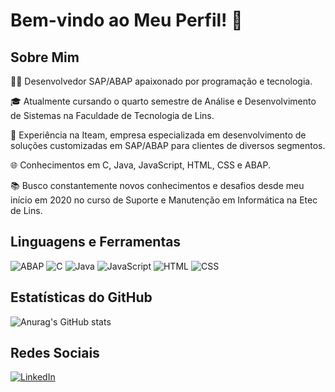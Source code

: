 # Bem-vindo ao Meu Perfil! 👋

## Sobre Mim
👨‍💻 Desenvolvedor SAP/ABAP apaixonado por programação e tecnologia.

🎓 Atualmente cursando o quarto semestre de Análise e Desenvolvimento de Sistemas na Faculdade de Tecnologia de Lins.

🚀 Experiência na Iteam, empresa especializada em desenvolvimento de soluções customizadas em SAP/ABAP para clientes de diversos segmentos.

🌐 Conhecimentos em C, Java, JavaScript, HTML, CSS e ABAP.

📚 Busco constantemente novos conhecimentos e desafios desde meu início em 2020 no curso de Suporte e Manutenção em Informática na Etec de Lins.

## Linguagens e Ferramentas
![ABAP](https://img.shields.io/badge/ABAP-527498?style=for-the-badge&logo=sap&logoColor=white)
![C](https://img.shields.io/badge/C-A8B9CC?style=for-the-badge&logo=c&logoColor=white)
![Java](https://img.shields.io/badge/Java-007396?style=for-the-badge&logo=java&logoColor=white)
![JavaScript](https://img.shields.io/badge/JavaScript-F7DF1E?style=for-the-badge&logo=javascript&logoColor=black)
![HTML](https://img.shields.io/badge/HTML5-E34F26?style=for-the-badge&logo=html5&logoColor=white)
![CSS](https://img.shields.io/badge/CSS3-1572B6?style=for-the-badge&logo=css3&logoColor=white)

## Estatísticas do GitHub
![Anurag's GitHub stats](https://github-readme-stats.vercel.app/api?username=AndreLuizDG&theme=prussian&show_icons=true)


## Redes Sociais
[![LinkedIn](https://img.shields.io/badge/LinkedIn-0077B5?style=flat-square&logo=linkedin&logoColor=white)](https://www.linkedin.com/in/andr%C3%A9-luiz-guilhermini-b5121224a/)

